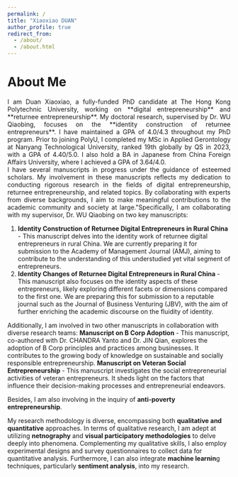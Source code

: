 ```yaml
---
permalink: /
title: "Xiaoxiao DUAN"
author_profile: true
redirect_from: 
  - /about/
  - /about.html
---
```



About Me
======
<div style="text-align: justify;">  
I am Duan Xiaoxiao, a fully-funded PhD candidate at The Hong Kong Polytechnic University, working on **digital entrepreneurship** and **returnee entrepreneurship**. My doctoral research, supervised by Dr. WU Qiaobing, focuses on the **identity construction of returnee entrepreneurs**. I have maintained a GPA of 4.0/4.3 throughout my PhD program. Prior to joining PolyU, I completed my MSc in Applied Gerontology at Nanyang Technological University, ranked 19th globally by QS in 2023, with a GPA of 4.40/5.0. I also hold a BA in Japanese from China Foreign Affairs University, where I achieved a GPA of 3.64/4.0.  
</div>

<div style="text-align: justify;"> 
I have several manuscripts in progress under the guidance of esteemed scholars.  My involvement in these manuscripts reflects my dedication to conducting rigorous research in the fields of digital entrepreneurship, returnee entrepreneurship, and related topics. By collaborating with experts from diverse backgrounds, I aim to make meaningful contributions to the academic community and society at large."Specifically, I am collaborating with my supervisor, Dr. WU Qiaobing on two key manuscripts:
</div>

1) **Identity Construction of Returnee Digital Entrepreneurs in Rural China** - This manuscript delves into the identity work of returnee digital entrepreneurs in rural China. We are currently preparing it for submission to the Academy of Management Journal (AMJ), aiming to contribute to the understanding of this understudied yet vital segment of entrepreneurs.
2) **Identity Changes of Returnee Digital Entrepreneurs in Rural China** - This manuscript also focuses on the identity aspects of these entrepreneurs, likely exploring different facets or dimensions compared to the first one. We are preparing this for submission to a reputable journal such as the Journal of Business Venturing (JBV), with the aim of further enriching the academic discourse on the fluidity of identity.

Additionally, I am involved in two other manuscripts in collaboration with diverse research teams:
**Manuscript on B Corp Adoption** - This manuscript, co-authored with Dr. CHANDRA Yanto and Dr. JIN Qian, explores the adoption of B
Corp principles and practices among businesses. It contributes to the growing body of knowledge on sustainable and socially responsible entrepreneurship.
**Manuscript on Veteran Social Entrepreneurship** - This manuscript investigates the social entrepreneurial activities of veteran entrepreneurs. It sheds light on the factors that influence their decision-making processes and entrepreneurial endeavors.

Besides, I am also involving  in the inquiry of **anti-poverty entrepreneurship**.

My research methodology is diverse, encompassing both **qualitative and quantitative** approaches. In terms of qualitative research, I am adept at utilizing **netnography** and **visual participatory  methodologies** to delve deeply into phenomena. 
Complementing my qualitative skills, I also employ experimental designs and survey questionnaires to collect data for quantitative analysis. Furthermore, I can also integrate **machine learnin**g techniques, particularly **sentiment analysis**, into my research.

